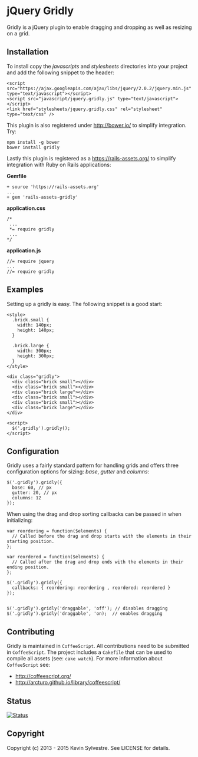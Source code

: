 # jQuery Gridly

Gridly is a jQuery plugin to enable dragging and dropping as well as resizing on a grid.

## Installation

To install copy the *javascripts* and *stylesheets* directories into your project and add the following snippet to the header:

    <script src="https://ajax.googleapis.com/ajax/libs/jquery/2.0.2/jquery.min.js" type="text/javascript"></script>
    <script src="javascript/jquery.gridly.js" type="text/javascript"></script>
    <link href="stylesheets/jquery.gridly.css" rel="stylesheet" type="text/css" />

This plugin is also registered under http://bower.io/ to simplify integration. Try:

    npm install -g bower
    bower install gridly

Lastly this plugin is registered as a https://rails-assets.org/ to simplify integration with Ruby on Rails applications:

**Gemfile**

    + source 'https://rails-assets.org'
    ...
    + gem 'rails-assets-gridly'

**application.css**

    /*
     ...
     *= require gridly
     ...
    */

**application.js**

    //= require jquery
    ...
    //= require gridly

## Examples

Setting up a gridly is easy. The following snippet is a good start:

    <style>
      .brick.small {
        width: 140px;
        height: 140px;
      }

      .brick.large {
        width: 300px;
        height: 300px;
      }
    </style>

    <div class="gridly">
      <div class="brick small"></div>
      <div class="brick small"></div>
      <div class="brick large"></div>
      <div class="brick small"></div>
      <div class="brick small"></div>
      <div class="brick large"></div>
    </div>

    <script>
      $('.gridly').gridly();
    </script>

## Configuration

Gridly uses a fairly standard pattern for handling grids and offers three configuration options for sizing: *base*, *gutter* and *columns*:

    $('.gridly').gridly({
      base: 60, // px 
      gutter: 20, // px
      columns: 12
    });

When using the drag and drop sorting callbacks can be passed in when initializing:

    var reordering = function($elements) {
      // Called before the drag and drop starts with the elements in their starting position.
    };

    var reordered = function($elements) {
      // Called after the drag and drop ends with the elements in their ending position.
    };

    $('.gridly').gridly({
      callbacks: { reordering: reordering , reordered: reordered }
    });


    $('.gridly').gridly('draggable', 'off'); // disables dragging
    $('.gridly').gridly('draggable', 'on);  // enables dragging

## Contributing

Gridly is maintained in `CoffeeScript`. All contributions need to be submitted in `CoffeeScript`. The project includes a `Cakefile` that can be used to compile all assets (see: `cake watch`). For more information about `CoffeeScript` see:

 - http://coffeescript.org/
 - http://arcturo.github.io/library/coffeescript/

## Status

[![Status](https://travis-ci.org/ksylvest/jquery-gridly.png)](https://travis-ci.org/ksylvest/jquery-gridly)

## Copyright

Copyright (c) 2013 - 2015 Kevin Sylvestre. See LICENSE for details.
